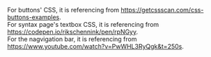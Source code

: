 For buttons' CSS, it is referencing from https://getcssscan.com/css-buttons-examples.  
For syntax page's textbox CSS, it is referencing from https://codepen.io/rikschennink/pen/rpNGyy.  
For the nagvigation bar, it is referencing from https://www.youtube.com/watch?v=PwWHL3RyQgk&t=250s.  
